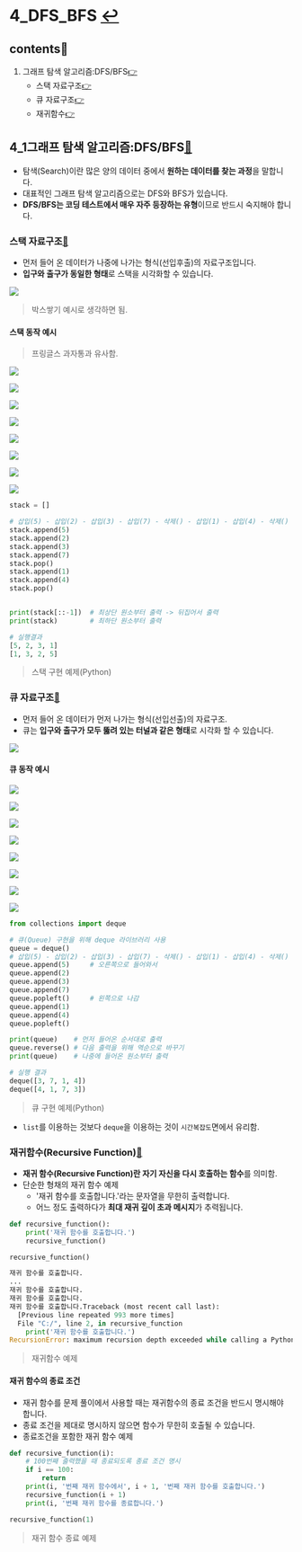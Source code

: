 # 4_DFS_BFS [↩](../this_is_codingtest)

## contents📑<a id="contents"></a>

1. 그래프 탐색 알고리즘:DFS/BFS[👉](#4_1)
   * 스택 자료구조[👉](#4_1_1)
   * 큐 자료구조[👉](#4_1_2)
   * 재귀함수[👉](#4_1_3)

## 4_1그래프 탐색 알고리즘:DFS/BFS[📑](#contents)<a id="4_1"></a>

* 탐색(Search)이란 많은 양의 데이터 중에서 **원하는 데이터를 찾는 과정**을 말합니다.
* 대표적인 그래프 탐색 알고리즘으로는 DFS와 BFS가 있습니다.
* **DFS/BFS는 코딩 테스트에서 매우 자주 등장하는 유형**이므로 반드시 숙지해야 합니다.

### 스택 자료구조[📑](#contents)<a id="4_1_1"></a>

* 먼저 들어 온 데이터가 나중에 나가는 형식(선입후출)의 자료구조입니다.
* **입구와 출구가 동일한 형태**로 스택을 시각화할 수 있습니다.

![](./image/4_1.png)

> 박스쌓기 예시로 생각하면 됨.

#### 스택 동작 예시

> 프링글스 과자통과 유사함.

![](./image/4_2-1.png)

![](./image/4_2-2.png)

![](./image/4_2-3.png)

![](./image/4_2-4.png)

![](./image/4_2-5.png)

![](./image/4_2-6.png)

![](./image/4_2-7.png)

![](./image/4_2-8.png)

```python
stack = []

# 삽입(5) - 삽입(2) - 삽입(3) - 삽입(7) - 삭제() - 삽입(1) - 삽입(4) - 삭제()
stack.append(5)
stack.append(2)
stack.append(3)
stack.append(7)
stack.pop()
stack.append(1)
stack.append(4)
stack.pop()


print(stack[::-1])	# 최상단 원소부터 출력 -> 뒤집어서 출력
print(stack)		# 최하단 원소부터 출력

# 실행결과
[5, 2, 3, 1]
[1, 3, 2, 5]
```

> 스택 구현 예제(Python)

### 큐 자료구조[📑](#contents)<a id="4_1_2"></a>

* 먼저 들어 온 데이터가 먼저 나가는 형식(선입선출)의 자료구조.
* 큐는 **입구와 출구가 모두 뚫려 있는 터널과 같은 형태**로 시각화 할 수 있습니다.

![](./image/4_3.png)

#### 큐 동작 예시

![](./image/4_4-1.png)

![](./image/4_4-2.png)

![](./image/4_4-3.png)

![](./image/4_4-4.png)

![](./image/4_4-5.png)

![](./image/4_4-6.png)

![](./image/4_4-7.png)

![](./image/4_4-8.png)

```python
from collections import deque

# 큐(Queue) 구현을 위해 deque 라이브러리 사용
queue = deque()
# 삽입(5) - 삽입(2) - 삽입(3) - 삽입(7) - 삭제() - 삽입(1) - 삽입(4) - 삭제()
queue.append(5)		# 오른쪽으로 들어와서
queue.append(2)
queue.append(3)
queue.append(7)
queue.popleft()		# 왼쪽으로 나감
queue.append(1)
queue.append(4)
queue.popleft()

print(queue)	# 먼저 들어온 순서대로 출력
queue.reverse()	# 다음 출력을 위해 역순으로 바꾸기
print(queue)	# 나중에 들어온 원소부터 출력

# 실행 결과
deque([3, 7, 1, 4])
deque([4, 1, 7, 3])
```

> 큐 구현 예제(Python)

* `list`를 이용하는 것보다 `deque`을 이용하는 것이 `시간복잡도`면에서 유리함.

### 재귀함수(Recursive Function)[📑](#contents)<a id="4_1_3"></a>

* **재귀 함수(Recursive Function)란 자기 자신을 다시 호출하는 함수**를 의미함.
* 단순한 형채의 재귀 함수 예제
  * '재귀 함수를 호출합니다.'라는 문자열을 무한히 출력합니다.
  * 어느 정도 출력하다가 **최대 재귀 깊이 초과 메시지**가 추력됩니다.

```python
def recursive_function():
    print('재귀 함수를 호출합니다.')
    recursive_function()

recursive_function()

재귀 함수를 호출합니다.
...
재귀 함수를 호출합니다.
재귀 함수를 호출합니다.
재귀 함수를 호출합니다.Traceback (most recent call last):
  [Previous line repeated 993 more times]
  File "C:/", line 2, in recursive_function
    print('재귀 함수를 호출합니다.')
RecursionError: maximum recursion depth exceeded while calling a Python object
```

> 재귀함수 예제

#### 재귀 함수의 종료 조건

* 재귀 함수를 문제 풀이에서 사용할 때는 재귀함수의 종료 조건을 반드시 명시해야 합니다.
* 종료 조건을 제대로 명시하지 않으면 함수가 무한히 호출될 수 있습니다.
* 종료조건을 포함한 재귀 함수 예제

```python
def recursive_function(i):
    # 100번째 출력했을 때 종료되도록 종료 조건 명시
    if i == 100:
        return
    print(i, '번째 재귀 함수에서', i + 1, '번째 재귀 함수를 호출합니다.')
    recursive_function(i + 1)
    print(i, '번째 재귀 함수를 종료합니다.')

recursive_function(1)
```

> 재귀 함수 종료 예제
